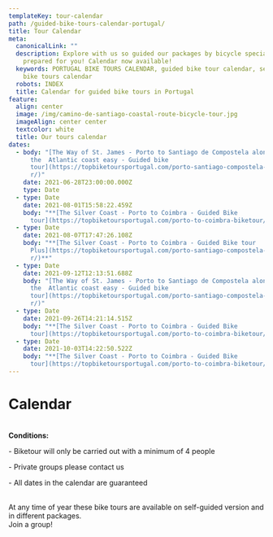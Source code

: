 ```yaml
---
templateKey: tour-calendar
path: /guided-bike-tours-calendar-portugal/
title: Tour Calendar
meta:
  canonicalLink: ""
  description: Explore with us so guided our packages by bicycle specially
    prepared for you! Calendar now available!
  keywords: PORTUGAL BIKE TOURS CALENDAR, guided bike tour calendar, self guide
    bike tours calendar
  robots: INDEX
  title: Calendar for guided bike tours in Portugal
feature:
  align: center
  image: /img/camino-de-santiago-coastal-route-bicycle-tour.jpg
  imageAlign: center center
  textcolor: white
  title: Our tours calendar
dates:
  - body: "[The Way of St. James - Porto to Santiago de Compostela along
      the  Atlantic coast easy - Guided bike
      tour](https://topbiketoursportugal.com/porto-santiago-compostela-bike-tou\
      r/)"
    date: 2021-06-28T23:00:00.000Z
    type: Date
  - type: Date
    date: 2021-08-01T15:58:22.459Z
    body: "**[The Silver Coast - Porto to Coimbra - Guided Bike
      tour](https://topbiketoursportugal.com/porto-to-coimbra-biketour/)**"
  - type: Date
    date: 2021-08-07T17:47:26.108Z
    body: "**[The Silver Coast - Porto to Coimbra - Guided Bike tour
      Plus](https://topbiketoursportugal.com/porto-santiago-compostela-bike-tou\
      r/)**"
  - type: Date
    date: 2021-09-12T12:13:51.688Z
    body: "[The Way of St. James - Porto to Santiago de Compostela along
      the  Atlantic coast easy - Guided bike
      tour](https://topbiketoursportugal.com/porto-santiago-compostela-bike-tou\
      r/)"
  - type: Date
    date: 2021-09-26T14:21:14.515Z
    body: "**[The Silver Coast - Porto to Coimbra - Guided Bike
      tour](https://topbiketoursportugal.com/porto-to-coimbra-biketour/)**"
  - type: Date
    date: 2021-10-03T14:22:50.522Z
    body: "**[The Silver Coast - Porto to Coimbra - Guided Bike
      tour](https://topbiketoursportugal.com/porto-to-coimbra-biketour/)**"
---
```

# Calendar

\
**Conditions:**

\- Biketour will only be carried out with a minimum of 4 people

\- Private groups please contact us

\- All dates in the calendar are guaranteed

\
At any time of year these bike tours are available on self-guided version and in different packages.
\
Join a group!
